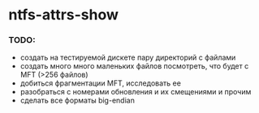 ntfs-attrs-show
===============

### TODO:
 * создать на тестируемой дискете пару директорий с файлами
 * создать много много маленьких файлов посмотреть, что будет с MFT (>256 файлов)
 * добиться фрагментации MFT, исследовать ее
 * разобраться с номерами обновления и их смещениями и прочим
 * сделать все форматы big-endian
